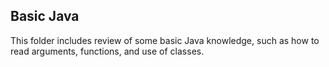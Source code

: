 ## Basic Java
This folder includes review of some basic Java knowledge, such as how to read arguments, functions, and use of classes.
